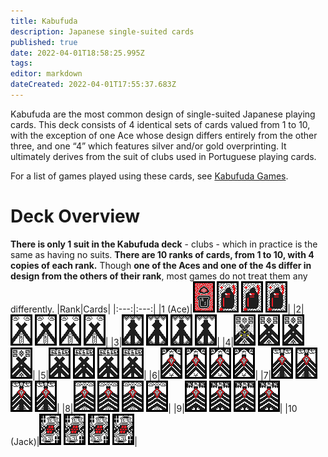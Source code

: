 ```yaml
---
title: Kabufuda
description: Japanese single-suited cards
published: true
date: 2022-04-01T18:58:25.995Z
tags: 
editor: markdown
dateCreated: 2022-04-01T17:55:37.683Z
---
```


Kabufuda are the most common design of single-suited Japanese playing cards. This deck consists of 4 identical sets of cards valued from 1 to 10, with the exception of one Ace whose design differs entirely from the other three, and one “4” which features silver and/or gold overprinting. It ultimately derives from the suit of clubs used in Portuguese playing cards.

For a list of games played using these cards, see [Kabufuda Games](/en/kabufuda/games).
# Deck Overview
**There is only 1 suit in the Kabufuda deck** - clubs - which in practice is the same as having no suits. **There are 10 ranks of cards, from 1 to 10, with 4 copies of each rank.** Though **one of the Aces and one of the 4s differ in design from the others of their rank**, most games do not treat them any differently.
|Rank|Cards|
|:---:|:---:|
|1 (Ace)|![1_red.png](/kabufuda/1_red.png) ![1_black.png](/kabufuda/1_black.png) ![1_black.png](/kabufuda/1_black.png) ![1_black.png](/kabufuda/1_black.png)|
|2|![2.png](/kabufuda/2.png) ![2.png](/kabufuda/2.png) ![2.png](/kabufuda/2.png) ![2.png](/kabufuda/2.png)|
|3|![3.png](/kabufuda/3.png) ![3.png](/kabufuda/3.png) ![3.png](/kabufuda/3.png) ![3.png](/kabufuda/3.png)|
|4|![4_silver.png](/kabufuda/4_silver.png) ![4_black.png](/kabufuda/4_black.png) ![4_black.png](/kabufuda/4_black.png) ![4_black.png](/kabufuda/4_black.png)|
|5|![5.png](/kabufuda/5.png) ![5.png](/kabufuda/5.png) ![5.png](/kabufuda/5.png) ![5.png](/kabufuda/5.png)|
|6|![6.png](/kabufuda/6.png) ![6.png](/kabufuda/6.png) ![6.png](/kabufuda/6.png) ![6.png](/kabufuda/6.png)|
|7|![7.png](/kabufuda/7.png) ![7.png](/kabufuda/7.png) ![7.png](/kabufuda/7.png) ![7.png](/kabufuda/7.png)|
|8|![8.png](/kabufuda/8.png) ![8.png](/kabufuda/8.png) ![8.png](/kabufuda/8.png) ![8.png](/kabufuda/8.png)|
|9|![9.png](/kabufuda/9.png) ![9.png](/kabufuda/9.png) ![9.png](/kabufuda/9.png) ![9.png](/kabufuda/9.png)|
|10 (Jack)|![j.png](/kabufuda/j.png) ![j.png](/kabufuda/j.png) ![j.png](/kabufuda/j.png) ![j.png](/kabufuda/j.png)|